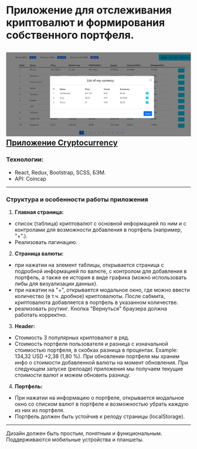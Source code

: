 # Приложение для отслеживания криптовалют и формирования собственного портфеля.
![cryptocurrency](https://raw.githubusercontent.com/kkasya/cripto/master/src/assets/cryto.png)
[Приложение Cryptocurrency](https://kkasya.github.io/cripto/)
---
### Технологии:
- React, Redux, Bootstrap, SCSS, БЭМ.
- API: Coincap
---
### Структура и особенности работы приложения
1. **Главная страница:**
- список (таблица) криптовалют с основной информацией по ним и с контролами для возможности добавления в портфель (например, "+".). 
- Реализовать пагинацию.

2. **Страница валюты:**
- при нажатии на элемент таблицы, открывается страница с подробной информацией по валюте, с контролом для добавления в портфель, а также ее история в виде графика (можно использовать либы для визуализации данных).
- при нажатии на "+", открывается модальное окно, где можно ввести количество (в т.ч. дробное) криптовалюты. После сабмита, криптовалюта добавляется в портфель в указанном количестве.
- реализовать роутинг. Кнопка "Вернуться" браузера должна работать корректно.

 3. **Header:**
- Стоимость 3 популярных криптовалют в ряд. 
- Стоимость портфеля пользователя и разница с изначальной стоимостью портфеля, в скобках разница в процентах. Example: 134,32 USD +2,38 (1,80 %). При обновлении портфеля мы храним инфо о стоимости добавленной валюты на момент обновления. При следующем запуске (релоаде) приложения мы получаем текущие стоимости валют и можем обновить разницу.

4. **Портфель:**
- При нажатии на информацию о портфеле, открывается модальное окно со списком валют в портфеле и возможностью убрать каждую из них из портфеля.
- Портфель должен быть устойчив к релоду страницы (localStorage).

---
Дизайн должен быть простым, понятным и функциональным. Поддерживаются мобильные устройства и планшеты.
